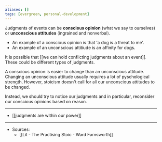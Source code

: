 ```yaml
---
aliases: []
tags: [evergreen, personal-development]
---
```

Judgments of events can be **conscious opinion** (what we say to ourselves) or **unconscious attitudes** (ingrained and nonverbal). 
- An example of a conscious opinion is that 'a dog is a threat to me'.  
- An example of an unconscious attitiude is an affinity for dogs.

It is possible that [[we can hold conflicting judgments about an event]]. These could be different types of judgments.


A conscious opinion is easier to change than an unconscious attitude. Changing an unconscious attitude usually requires a lot of pyschological strength. However, stoicism doesn't call for all our unconscious attitudes to be changed. 

Instead, we should try to notice our judgments and in particular, reconsider our conscious opinions based on reason. 



--- 
- [[judgments are within our power]]


---
- Sources:
	- [[Lit  - The Practising Stoic - Ward Farnsworth]]